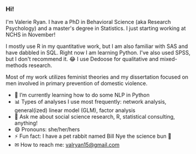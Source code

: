 ### Hi!

I'm Valerie Ryan. I have a PhD in Behavioral Science (aka Research Psychology) and a master's degree in Statistics. I just starting working at NCHS in November!

I mostly use R in my quantitative work, but I am also familiar with SAS and have dabbled in SQL. Right now I am learning Python. I've also used SPSS, but I don't recommend it. 😂 I use Dedoose for qualitative and mixed-methods research.

Most of my work utilizes feminist theories and my dissertation focused on men involved in primary prevention of domestic violence.


- 🔭 I’m currently learning how to do some NLP in Python
- 📊 Types of analyses I use most frequently: network analysis, general(ized) linear model (GLM), factor analysis
- 💬 Ask me about social science research, R, statistical consulting, anything!
- 😄 Pronouns: she/her/hers
- ⚡ Fun fact: I have a pet rabbit named Bill Nye the science bun 🐇
- ✉ How to reach me: valryan15@gmail.com
